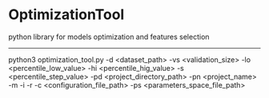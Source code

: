 # OptimizationTool
python library for models optimization and features selection
***
python3 optimization_tool.py -d <dataset_path> -vs <validation_size> -lo <percentile_low_value> -hi <percentile_hig_value> -s <percentile_step_value> -pd <project_directory_path> -pn <project_name> -m <model> -i <interations> -r <retest> -c <configuration_file_path> -ps <parameters_space_file_path>
